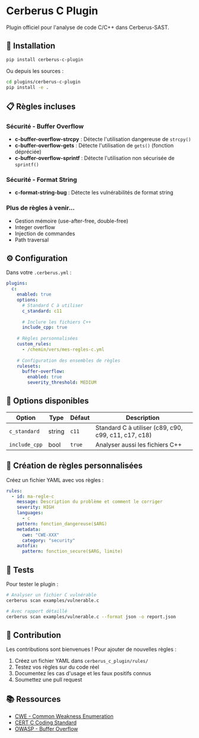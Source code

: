 # Cerberus C Plugin

Plugin officiel pour l'analyse de code C/C++ dans Cerberus-SAST.

## 🚀 Installation

```bash
pip install cerberus-c-plugin
```

Ou depuis les sources :

```bash
cd plugins/cerberus-c-plugin
pip install -e .
```

## 📋 Règles incluses

### Sécurité - Buffer Overflow

- **c-buffer-overflow-strcpy** : Détecte l'utilisation dangereuse de `strcpy()`
- **c-buffer-overflow-gets** : Détecte l'utilisation de `gets()` (fonction dépréciée)
- **c-buffer-overflow-sprintf** : Détecte l'utilisation non sécurisée de `sprintf()`

### Sécurité - Format String

- **c-format-string-bug** : Détecte les vulnérabilités de format string

### Plus de règles à venir...

- Gestion mémoire (use-after-free, double-free)
- Integer overflow
- Injection de commandes
- Path traversal

## ⚙️ Configuration

Dans votre `.cerberus.yml` :

```yaml
plugins:
  c:
    enabled: true
    options:
      # Standard C à utiliser
      c_standard: c11
      
      # Inclure les fichiers C++
      include_cpp: true
    
    # Règles personnalisées
    custom_rules:
      - /chemin/vers/mes-regles-c.yml
    
    # Configuration des ensembles de règles
    rulesets:
      buffer-overflow:
        enabled: true
        severity_threshold: MEDIUM
```

## 🔧 Options disponibles

| Option | Type | Défaut | Description |
|--------|------|--------|-------------|
| `c_standard` | string | `c11` | Standard C à utiliser (c89, c90, c99, c11, c17, c18) |
| `include_cpp` | bool | `true` | Analyser aussi les fichiers C++ |

## 📝 Création de règles personnalisées

Créez un fichier YAML avec vos règles :

```yaml
rules:
  - id: ma-regle-c
    message: Description du problème et comment le corriger
    severity: HIGH
    languages:
      - c
    pattern: fonction_dangereuse($ARG)
    metadata:
      cwe: "CWE-XXX"
      category: "security"
    autofix:
      pattern: fonction_secure($ARG, limite)
```

## 🧪 Tests

Pour tester le plugin :

```bash
# Analyser un fichier C vulnérable
cerberus scan examples/vulnerable.c

# Avec rapport détaillé
cerberus scan examples/vulnerable.c --format json -o report.json
```

## 🤝 Contribution

Les contributions sont bienvenues ! Pour ajouter de nouvelles règles :

1. Créez un fichier YAML dans `cerberus_c_plugin/rules/`
2. Testez vos règles sur du code réel
3. Documentez les cas d'usage et les faux positifs connus
4. Soumettez une pull request

## 📚 Ressources

- [CWE - Common Weakness Enumeration](https://cwe.mitre.org/)
- [CERT C Coding Standard](https://wiki.sei.cmu.edu/confluence/display/c)
- [OWASP - Buffer Overflow](https://owasp.org/www-community/vulnerabilities/Buffer_Overflow)